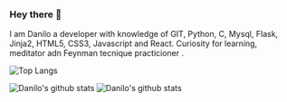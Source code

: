 ### Hey there 👋
I am Danilo a developer with knowledge of GIT, Python, C, Mysql, Flask, Jinja2, HTML5, CSS3, Javascript and React.
Curiosity for learning, meditator adn Feynman tecnique practicioner . 

![Top Langs](https://github-readme-stats.vercel.app/api/top-langs/?username=daniloromero&layout=compact)

![Danilo's github stats](https://github-readme-stats.vercel.app/api?username=daniloromero&layout=compact&show_icons=true&theme=tokyonight)
![Danilo's github stats](https://github-readme-stats.vercel.app/api?username=daniloromero&show_icons=true&theme=tokyonight)


<!--
[![ReadMe Card](https://github-readme-stats.vercel.app/api/pin/?username=daniloromero&repo=AirBnB_clone_v3)](https://github.com/daniloromero/AirBnB_clone_v3)

https://github.com/anuraghazra/github-readme-stats pagina de stats 
-->
<!--
**jeffleon/jeffleon** is a ✨ _special_ ✨ repository because its `README.md` (this file) appears on your GitHub profile.

Here are some ideas to get you started:

- 🔭 I’m currently working on ...
- 🌱 I’m currently learning ...
- 👯 I’m looking to collaborate on ...
- 🤔 I’m looking for help with ...
- 💬 Ask me about ...
- 📫 How to reach me: ...
- 😄 Pronouns: ...
- ⚡ Fun fact: ...
-->

